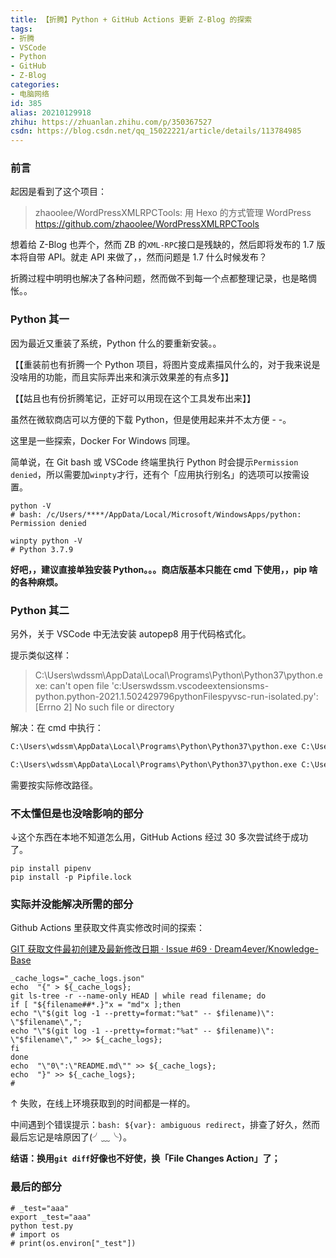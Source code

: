 ```yaml
---
title: 【折腾】Python + GitHub Actions 更新 Z-Blog 的探索
tags:
- 折腾
- VSCode
- Python
- GitHub
- Z-Blog
categories:
- 电脑网络
id: 385
alias: 20210129918
zhihu: https://zhuanlan.zhihu.com/p/350367527
csdn: https://blog.csdn.net/qq_15022221/article/details/113784985
---
```


### 前言

起因是看到了这个项目：

> zhaoolee/WordPressXMLRPCTools: 用 Hexo 的方式管理 WordPress
> https://github.com/zhaoolee/WordPressXMLRPCTools

想着给 Z-Blog 也弄个，然而 ZB 的`XML-RPC`接口是残缺的，然后即将发布的 1.7 版本将自带 API。就走 API 来做了，，然而问题是 1.7 什么时候发布？

折腾过程中明明也解决了各种问题，然而做不到每一个点都整理记录，也是略惆怅。。

<!--more-->

### Python 其一

因为最近又重装了系统，Python 什么的要重新安装。。

【【重装前也有折腾一个 Python 项目，将图片变成素描风什么的，对于我来说是没啥用的功能，而且实际弄出来和演示效果差的有点多】】

【【姑且也有份折腾笔记，正好可以用现在这个工具发布出来】】

虽然在微软商店可以方便的下载 Python，但是使用起来并不太方便 - -。

这里是一些探索，Docker For Windows 同理。

简单说，在 Git bash 或 VSCode 终端里执行 Python 时会提示`Permission denied`，所以需要加`winpty`才行，还有个「应用执行别名」的选项可以按需设置。

```shell
python -V
# bash: /c/Users/****/AppData/Local/Microsoft/WindowsApps/python: Permission denied

winpty python -V
# Python 3.7.9
```

**好吧，，建议直接单独安装 Python。。。商店版基本只能在 cmd 下使用，，pip 啥的各种麻烦。**

### Python 其二

另外，关于 VSCode 中无法安装 autopep8 用于代码格式化。

提示类似这样：

> C:\Users\wdssm\AppData\Local\Programs\Python\Python37\python.exe: can't open file 'c:Userswdssm.vscodeextensionsms-python.python-2021.1.502429796pythonFilespyvsc-run-isolated.py': [Errno 2] No such file or directory

解决：在 cmd 中执行：

```bat
C:\Users\wdssm\AppData\Local\Programs\Python\Python37\python.exe C:\Users\wdssm\.vscode\extensions\ms-python.python-2021.1.502429796\pythonFiles\pyvsc-run-isolated.py pip install -U autopep8

C:\Users\wdssm\AppData\Local\Programs\Python\Python37\python.exe C:\Users\wdssm\.vscode\extensions\ms-python.python-2021.1.502429796\pythonFiles\pyvsc-run-isolated.py pip install -U pylint --user
```

需要按实际修改路径。

### 不太懂但是也没啥影响的部分

↓这个东西在本地不知道怎么用，GitHub Actions 经过 30 多次尝试终于成功了。

```shell
pip install pipenv
pip install -p Pipfile.lock
```

### 实际并没能解决所需的部分

Github Actions 里获取文件真实修改时间的探索：

[GIT 获取文件最初创建及最新修改日期 · Issue #69 · Dream4ever/Knowledge-Base](https://github.com/Dream4ever/Knowledge-Base/issues/69 "GIT 获取文件最初创建及最新修改日期 · Issue #69 · Dream4ever/Knowledge-Base")

```shell
_cache_logs="_cache_logs.json"
echo  "{" > ${_cache_logs};
git ls-tree -r --name-only HEAD | while read filename; do
if [ "${filename##*.}"x = "md"x ];then
echo "\"$(git log -1 --pretty=format:"%at" -- $filename)\": \"$filename\",";
echo "\"$(git log -1 --pretty=format:"%at" -- $filename)\": \"$filename\"," >> ${_cache_logs};
fi
done
echo  "\"0\":\"README.md\"" >> ${_cache_logs};
echo  "}" >> ${_cache_logs};
#
```
↑ 失败，在线上环境获取到的时间都是一样的。

中间遇到个错误提示：`bash: ${var}: ambiguous redirect`，排查了好久，然而最后忘记是啥原因了(╯﹏╰）。

**结语：换用`git diff`好像也不好使，换「File Changes Action」了；**

### 最后的部分

```shell
# _test="aaa"
export _test="aaa"
python test.py
# import os
# print(os.environ["_test"])
```
